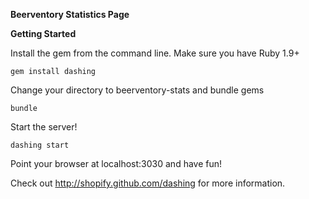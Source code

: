 **Beerventory Statistics Page**

**Getting Started**

Install the gem from the command line. Make sure you have Ruby 1.9+

`gem install dashing`

Change your directory to beerventory-stats and bundle gems

`bundle`

Start the server!

`dashing start`

Point your browser at localhost:3030 and have fun!


Check out http://shopify.github.com/dashing for more information.